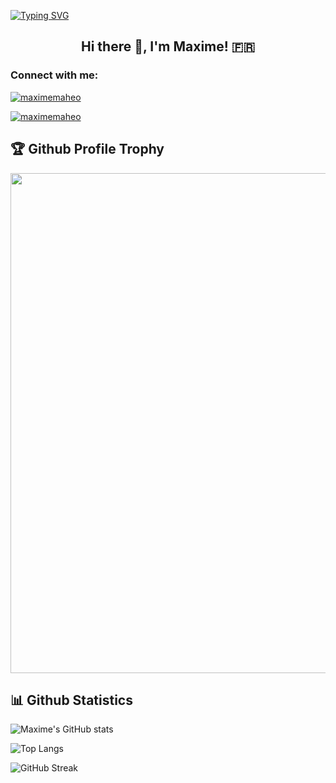 [![Typing SVG](https://readme-typing-svg.herokuapp.com?multiline=true&width=500&lines=Software+iOS+Engineer.++++++++++)](https://git.io/typing-svg)

<h2 align="center">
  Hi there 👋, I'm Maxime! 🇫🇷
</h2>

<h3 align="left">
  Connect with me:
</h3>

<p align="left">
  <a href="https://www.linkedin.com/in/maxime-maheo-120907a8" target="blank">
    <img src="https://img.shields.io/badge/LinkedIn-0077B5?style=for-the-badge&logo=linkedin&logoColor=white" alt="maximemaheo" />
  </a>
</p>

<p align="left">
  <a href="https://twitter.com/maximemaheo" target="blank">
    <img src="https://img.shields.io/badge/Twitter-1DA1F2?style=for-the-badge&logo=twitter&logoColor=white" alt="maximemaheo" />
  </a>
</p>


<h2>
  🏆 Github Profile Trophy
</h2>
<img width=800 src="https://github-profile-trophy.vercel.app/?username=mmaheo&column=9&theme=gruvbox&no-frame=true"/>

<h2>
  📊 Github Statistics
</h2>

![Maxime's GitHub stats](https://github-readme-stats.vercel.app/api?username=mmaheo&show_icons=true&theme=tokyonight)

![Top Langs](https://github-readme-stats.vercel.app/api/top-langs/?username=mmaheo&layout=compact&theme=tokyonight)

![GitHub Streak](https://github-readme-streak-stats.herokuapp.com?user=mmaheo&hide_border=true&theme=tokyonight)
